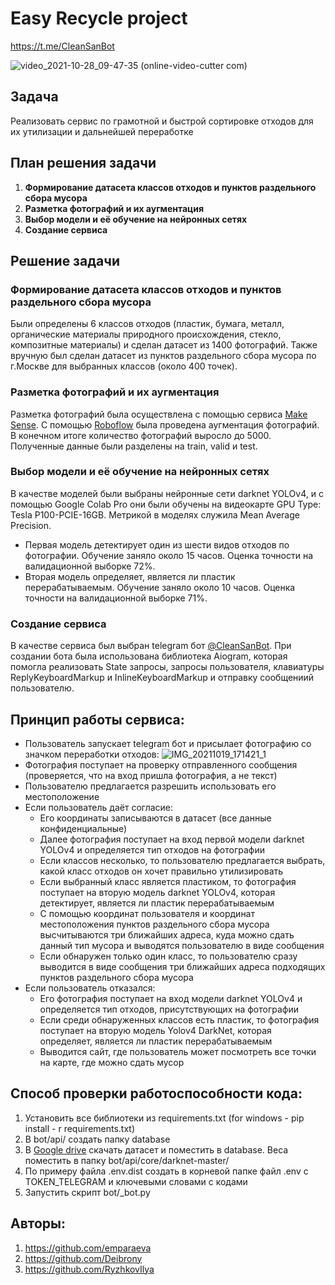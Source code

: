# Easy Recycle project

https://t.me/CleanSanBot

![video_2021-10-28_09-47-35 (online-video-cutter com)](https://user-images.githubusercontent.com/88197584/139203581-8459bed5-8be6-47a2-ac12-d8cc23ae9fac.gif)

## Задача

Реализовать сервис по грамотной и быстрой сортировке отходов для их утилизации и дальнейшей переработке

## План решения задачи

1) **Формирование датасета классов отходов и пунктов раздельного сбора мусора**
2) **Разметка фотографий и их аугментация**
3) **Выбор модели и её обучение на нейронных сетях**
4) **Создание сервиса**

## Решение задачи

### Формирование датасета классов отходов и пунктов раздельного сбора мусора
Были определены 6 классов отходов (пластик, бумага, металл, органические материалы природного происхождения, стекло, композитные материалы) и сделан датасет из 1400 фотографий. Также вручную был сделан датасет из пунктов раздельного сбора мусора по г.Москве для выбранных классов (около 400 точек).
### Разметка фотографий и их аугментация
Разметка фотографий была осуществлена с помощью сервиса [Make Sense](https://www.makesense.ai/). С помощью [Roboflow](https://roboflow.com/) была проведена аугментация фотографий. В конечном итоге количество фотографий выросло до 5000. Полученные данные были разделены на train, valid и test.
### Выбор модели и её обучение на нейронных сетях
В качестве моделей были выбраны нейронные сети darknet YOLOv4, и с помощью Google Colab Pro они были обучены на видеокарте GPU Type: Tesla P100-PCIE-16GB. Метрикой в моделях служила Mean Average Precision.
- Первая модель детектирует один из шести видов отходов по фотографии. Обучение заняло около 15 часов. Оценка точности на валидационной выборке 72%.
- Вторая модель определяет, является ли пластик перерабатываемым. Обучение заняло около 10 часов. Оценка точности на валидационной выборке 71%.
### Создание сервиса
В качестве сервиса был выбран telegram бот [@CleanSanBot](https://t.me/CleanSanBot). При создании бота была использована библиотека Аiogram, которая помогла реализовать State запросы, запросы пользователя, клавиатуры ReplyKeyboardMarkup и InlineKeyboardMarkup и отправку сообщениий пользователю.
## Принцип работы сервиса:
- Пользователь запускает telegram бот и присылает фотографию со значком переработки отходов:
![IMG_20211019_171421_1](https://user-images.githubusercontent.com/88563421/139556482-769861c5-6133-4c48-9589-b42b601fcded.jpg)
- Фотография поступает на проверку отправленного сообщения (проверяется, что на вход пришла фотография, а не текст)
- Пользователю предлагается разрешить использовать его местоположение
- Если пользователь даёт согласие:
  - Eго координаты записываются в датасет (все данные конфиденциальные)
  - Далее фотография поступает на вход первой модели darknet YOLOv4 и определяется тип отходов на фотографии
  - Если классов несколько, то пользователю предлагается выбрать, какой класс отходов он хочет правильно утилизировать
  - Если выбранный класс является пластиком, то фотография поступает на вторую модель darknet YOLOv4, которая детектирует, является ли пластик перерабатываемым
  - С помощью координат пользователя и координат местоположения пунктов раздельного сбора мусора высчитываются три ближайших адреса, куда можно сдать данный тип мусора и выводятся пользователю в виде сообщения
  - Если обнаружен только один класс, то пользователю сразу выводится в виде сообщения три ближайших адреса подходящих пунктов раздельного сбора мусора
- Если пользователь отказался:
  - Его фотография поступает на вход модели darknet YOLOv4 и определяется тип отходов, присутствующих на фотографии
  - Если среди обнаруженных классов есть пластик, то фотография поступает на вторую модель Yolov4 DarkNet, которая определяет, является ли пластик перерабатываемым
  - Выводится сайт, где пользователь может посмотреть все точки на карте, где можно сдать мусор
## Способ проверки работоспособности кода:
1) Установить все библиотеки из requirements.txt (for windows - pip install - r requirements.txt)
2) В bot/api/ создать папку database
3) В [Google drive](https://drive.google.com/drive/folders/1_K7dKHxCFKUMlBCmlu7Rq7LuF9AnW5LM?usp=sharing) скачать датасет и поместить в database. Веса поместить в папку bot/api/core/darknet-master/
4) По примеру файла .env.dist создать в корневой папке файл .env с TOKEN_TELEGRAM и ключевыми словами с кодами
5) Запустить скрипт bot/_bot.py
## Авторы:
1) https://github.com/emparaeva
2) https://github.com/Deibrony
3) https://github.com/RyzhkovIlya
